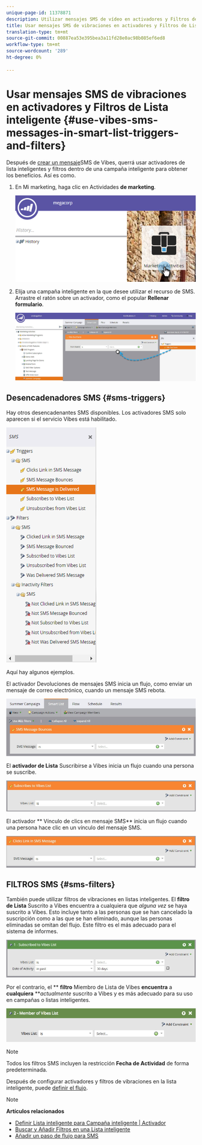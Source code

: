 ```yaml
---
unique-page-id: 11378871
description: Utilizar mensajes SMS de vídeo en activadores y Filtros de Lista inteligente - Documentos de marketing - Documentación del producto
title: Usar mensajes SMS de vibraciones en activadores y Filtros de Lista inteligente
translation-type: tm+mt
source-git-commit: 00887ea53e395bea3a11fd28e0ac98b085ef6ed8
workflow-type: tm+mt
source-wordcount: '289'
ht-degree: 0%

---
```



# Usar mensajes SMS de vibraciones en activadores y Filtros de Lista inteligente {#use-vibes-sms-messages-in-smart-list-triggers-and-filters}

Después de [crear un mensaje](create-a-vibes-sms-message.md)SMS de Vibes, querrá usar activadores de lista inteligentes y filtros dentro de una campaña inteligente para obtener los beneficios. Así es como.

1. En Mi marketing, haga clic en Actividades **de marketing**.

   ![](assets/image2016-7-28-9-3a48-3a32.png)

1. Elija una campaña inteligente en la que desee utilizar el recurso de SMS. Arrastre el ratón sobre un activador, como el popular **Rellenar formulario**.

   ![](assets/fills-out-form-pull-over.jpg)

## Desencadenadores SMS {#sms-triggers}

Hay otros desencadenantes SMS disponibles. Los activadores SMS solo aparecen si el servicio Vibes está habilitado.

![](assets/new-sms-search2.png)

Aquí hay algunos ejemplos.

El activador Devoluciones de mensajes SMS inicia un flujo, como enviar un mensaje de correo electrónico, cuando un mensaje SMS rebota.

![](assets/sms-message-bounces-real.jpg)

El **activador de Lista** Suscribirse a Vibes inicia un flujo cuando una persona se suscribe.

![](assets/subscribes-to-vibes-list-real.jpg)

El activador ** Vínculo de clics en mensaje SMS** inicia un flujo cuando una persona hace clic en un vínculo del mensaje SMS.

![](assets/clicks-link-in-sms-message.jpg)

## FILTROS SMS {#sms-filters}

También puede utilizar filtros de vibraciones en listas inteligentes. El **filtro de Lista** Suscrito a Vibes encuentra a cualquiera que *alguna vez* se haya suscrito a Vibes. Esto incluye tanto a las personas que se han cancelado la suscripción como a las que se han eliminado, aunque las personas eliminadas se omitan del flujo. Este filtro es el más adecuado para el sistema de informes.

![](assets/subscribed-to-vibes-list-filter-real.jpg)

Por el contrario, el ** **filtro** Miembro de Lista de Vibes **encuentra** a **cualquiera** ***actualmente* suscrito a Vibes y es más adecuado para su uso en campañas o listas inteligentes.

![](assets/image001.png)

>[!NOTE]
>
>Todos los filtros SMS incluyen la restricción **Fecha de Actividad** de forma predeterminada.

Después de configurar activadores y filtros de vibraciones en la lista inteligente, puede [definir el flujo](add-a-flow-step-for-sms.md).

>[!NOTE]
>
>**Artículos relacionados**
>
>* [Definir Lista inteligente para Campaña inteligente | Activador](../../../product-docs/core-marketo-concepts/smart-campaigns/creating-a-smart-campaign/define-smart-list-for-smart-campaign-trigger.md)
>* [Buscar y Añadir Filtros en una Lista inteligente](../../../product-docs/core-marketo-concepts/smart-lists-and-static-lists/creating-a-smart-list/find-and-add-filters-to-a-smart-list.md)
>* [Añadir un paso de flujo para SMS](add-a-flow-step-for-sms.md)

>



